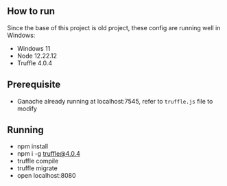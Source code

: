 ## How to run


Since the base of this project is old project, these config are running well in Windows:

- Windows 11
- Node 12.22.12
- Truffle 4.0.4 


## Prerequisite

- Ganache already running at localhost:7545, refer to `truffle.js` file to modify

## Running

- npm install
- npm i -g truffle@4.0.4
- truffle compile
- truffle migrate
- open localhost:8080


